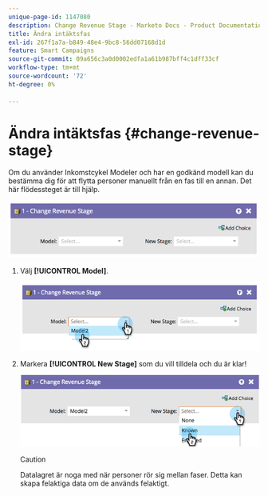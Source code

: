 ```yaml
---
unique-page-id: 1147080
description: Change Revenue Stage - Marketo Docs - Product Documentation
title: Ändra intäktsfas
exl-id: 267f1a7a-b849-48e4-9bc8-56dd07168d1d
feature: Smart Campaigns
source-git-commit: 09a656c3a0d0002edfa1a61b987bff4c1dff33cf
workflow-type: tm+mt
source-wordcount: '72'
ht-degree: 0%

---
```


# Ändra intäktsfas {#change-revenue-stage}

Om du använder Inkomstcykel Modeler och har en godkänd modell kan du bestämma dig för att flytta personer manuellt från en fas till en annan. Det här flödessteget är till hjälp.

![](assets/change-revenue-stage-1.png)

1. Välj **[!UICONTROL Model]**.

   ![](assets/change-revenue-stage-2.png)

1. Markera **[!UICONTROL New Stage]** som du vill tilldela och du är klar!

   ![](assets/change-revenue-stage-3.png)

   >[!CAUTION]
   >
   >Datalagret är noga med när personer rör sig mellan faser. Detta kan skapa felaktiga data om de används felaktigt.
